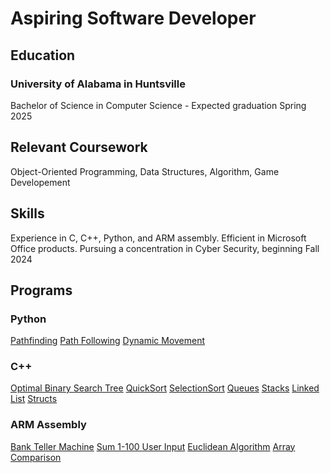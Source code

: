 # Aspiring Software Developer

## Education
### University of Alabama in Huntsville
Bachelor of Science in Computer Science - Expected graduation Spring 2025

## Relevant Coursework
Object-Oriented Programming, Data Structures, Algorithm, Game Developement

## Skills
Experience in C, C++, Python, and ARM assembly.
Efficient in Microsoft Office products. 
Pursuing a concentration in Cyber Security, beginning Fall 2024

## Programs
### Python
[Pathfinding](https://github.com/whook2/Python-Pathfinding)
[Path Following](https://github.com/whook2/Python-Path-Following)
[Dynamic Movement](https://github.com/whook2/Python-Dynamic-Movement)

### C++
[Optimal Binary Search Tree](https://github.com/whook2/Cpp--OBST)
[QuickSort](https://github.com/whook2/Cpp-Quicksort)
[SelectionSort](https://github.com/whook2/CS221-4)
[Queues](https://github.com/whook2/CS221-3.2)
[Stacks](https://github.com/whook2/CS221-3.1)
[Linked List](https://github.com/whook2/CS221-2)
[Structs](https://github.com/whook2/CS221-1)

### ARM Assembly
[Bank Teller Machine](https://github.com/whook2/ARM-Lab-5)
[Sum 1-100 User Input](https://github.com/whook2/ARM-Lab-4)
[Euclidean Algorithm](https://github.com/whook2/ARM-Program-2)
[Array Comparison](https://github.com/whook2/ARM-Program-1)

